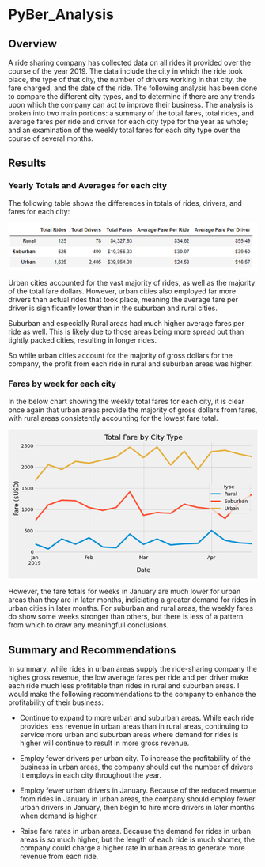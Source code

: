 # PyBer_Analysis

## Overview

A ride sharing company has collected data on all rides it provided over the course of the year 2019.  The data include the city in which the ride took place, the type of that city, the number of drivers working in that city, the fare charged, and the date of the ride.  The following analysis has been done to compare the different city types, and to determine if there are any trends upon which the company can act to improve their business.  The analysis is broken into two main portions: a summary of the total fares, total rides, and average fares per ride and driver for each city type for the year as whole; and an examination of the weekly total fares for each city type over the course of several months.

## Results

### Yearly Totals and Averages for each city

The following table shows the differences in totals of rides, drivers, and fares for each city:

![dataframe](Resources/Pyber_summary_data.png)

Urban cities accounted for the vast majority of rides, as well as the majority of the total fare dollars.  However, urban cities also employed far more drivers than actual rides that took place, meaning the average fare per driver is significantly lower than in the suburban and rural cities.  

Suburban and especially Rural areas had much higher average fares per ride as well.  This is likely due to those areas being more spread out than tightly packed cities, resulting in longer rides.  

So while urban cities account for the majority of gross dollars for the company, the profit from each ride in rural and suburban areas was higher.

### Fares by week for each city

In the below chart showing the weekly total fares for each city, it is clear once again that urban areas provide the majority of gross dollars from fares, with rural areas consistently accounting for the lowest fare total.  

![chart](analysis/Pyber_fare_summary.png)

However, the fare totals for weeks in January are much lower for urban areas than they are in later months, indiciating a greater demand for rides in urban cities in later months.  For suburban and rural areas, the weekly fares do show some weeks stronger than others, but there is less of a pattern from which to draw any meaningfull conclusions.


## Summary and Recommendations

In summary, while rides in urban areas supply the ride-sharing company the highes gross revenue, the low average fares per ride and per driver make each ride much less profitable than rides in rural and suburban areas.  I would make the following recommendations to the company to enhance the profitability of their business:

- Continue to expand to more urban and suburban areas.  While each ride provides less revenue in urban areas than in rural areas, continuing to service more urban and suburban areas where demand for rides is higher will continue to result in more gross revenue.

- Employ fewer drivers per urban city. To increase the profitability of the business in urban areas, the company should cut the number of drivers it employs in each city throughout the year.

- Employ fewer urban drivers in January.  Because of the reduced revenue from rides in January in urban areas, the company should employ fewer urban drivers in January, then begin to hire more drivers in later months when demand is higher.

- Raise fare rates in urban areas.  Because the demand for rides in urban areas is so much higher, but the length of each ride is much shorter, the company could charge a higher rate in urban areas to generate more revenue from each ride.
